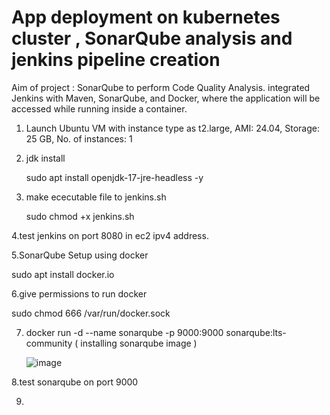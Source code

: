 # App deployment on kubernetes cluster , SonarQube analysis and jenkins pipeline creation

Aim of project :  SonarQube to perform Code Quality Analysis.  integrated Jenkins with Maven, SonarQube, and Docker, where the application will be accessed while running inside a container.


1. Launch Ubuntu VM with instance type as t2.large, AMI: 24.04, Storage: 25 GB, No. of instances: 1

2. jdk install

   sudo apt install openjdk-17-jre-headless -y

3. make ececutable file to jenkins.sh

     sudo chmod +x jenkins.sh

4.test jenkins on port 8080 in ec2 ipv4 address. 

5.SonarQube Setup using docker 

 sudo apt install docker.io

6.give permissions to run docker

sudo chmod 666 /var/run/docker.sock

7. docker run -d --name sonarqube -p 9000:9000 sonarqube:lts-community  ( installing sonarqube image )

   ![image](https://github.com/user-attachments/assets/a6cd5966-86cc-4b4e-8706-0d0bdc0e0a43)

8.test sonarqube on port 9000 

9.
